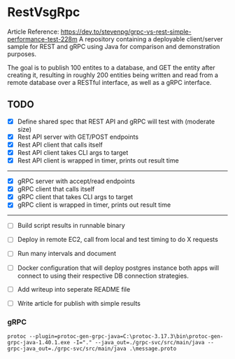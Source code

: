 # RestVsgRpc
Article Reference: https://dev.to/stevenpg/grpc-vs-rest-simple-performance-test-228m 
A repository containing a deployable client/server sample for REST and gRPC using Java for comparison and demonstration purposes.

The goal is to publish 100 entites to a database, and GET the entity after
creating it, resulting in roughly 200 entities being written and read from a remote database over a RESTful interface, as well as a gRPC interface.

## TODO

- [X] Define shared spec that REST API and gRPC will test with (moderate size)
- [X] Rest API server with GET/POST endpoints
- [X] Rest API client that calls itself
- [X] Rest API client takes CLI args to target
- [X] Rest API client is wrapped in timer, prints out result time
---------------------------
- [X] gRPC server with accept/read endpoints
- [X] gRPC client that calls itself
- [X] gRPC client that takes CLI args to target
- [X] gRPC client is wrapped in timer, prints out result time
---------------------------
- [ ] Build script results in runnable binary
- [ ] Deploy in remote EC2, call from local and test timing to do X requests
- [ ] Run many intervals and document
- [ ] Docker configuration that will deploy postgres instance both apps will connect to using their respective DB connection strategies.

- [ ] Add writeup into seperate README file
- [ ] Write article for publish with simple results

### gRPC

    protoc --plugin=protoc-gen-grpc-java=C:\protoc-3.17.3\bin\protoc-gen-grpc-java-1.40.1.exe -I="." --java_out=./grpc-svc/src/main/java --grpc-java_out=./grpc-svc/src/main/java .\message.proto
